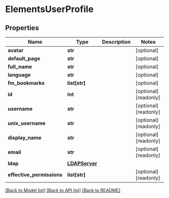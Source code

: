 # ElementsUserProfile

## Properties

Name | Type | Description | Notes
------------ | ------------- | ------------- | -------------
**avatar** | **str** |  | [optional] 
**default_page** | **str** |  | [optional] 
**full_name** | **str** |  | [optional] 
**language** | **str** |  | [optional] 
**fm_bookmarks** | **list[str]** |  | [optional] 
**id** | **int** |  | [optional] [readonly] 
**username** | **str** |  | [optional] [readonly] 
**unix_username** | **str** |  | [optional] [readonly] 
**display_name** | **str** |  | [optional] [readonly] 
**email** | **str** |  | [optional] [readonly] 
**ldap** | [**LDAPServer**](LDAPServer.md) |  | 
**effective_permissions** | **list[str]** |  | [optional] [readonly] 

[[Back to Model list]](../#documentation-for-models) [[Back to API list]](../#documentation-for-api-endpoints) [[Back to README]](../)


